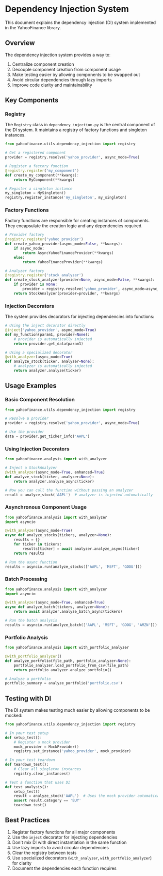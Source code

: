 # Dependency Injection System

This document explains the dependency injection (DI) system implemented in the YahooFinance library.

## Overview

The dependency injection system provides a way to:

1. Centralize component creation
2. Decouple component creation from component usage
3. Make testing easier by allowing components to be swapped out
4. Avoid circular dependencies through lazy imports
5. Improve code clarity and maintainability

## Key Components

### Registry

The `Registry` class in `dependency_injection.py` is the central component of the DI system. It maintains a registry of factory functions and singleton instances.

```python
from yahoofinance.utils.dependency_injection import registry

# Get a registered component
provider = registry.resolve('yahoo_provider', async_mode=True)

# Register a factory function
@registry.register('my_component')
def create_my_component(**kwargs):
    return MyComponent(**kwargs)

# Register a singleton instance
my_singleton = MySingleton()
registry.register_instance('my_singleton', my_singleton)
```

### Factory Functions

Factory functions are responsible for creating instances of components. They encapsulate the creation logic and any dependencies required.

```python
# Provider factory
@registry.register('yahoo_provider')
def create_yahoo_provider(async_mode=False, **kwargs):
    if async_mode:
        return AsyncYahooFinanceProvider(**kwargs)
    else:
        return YahooFinanceProvider(**kwargs)

# Analyzer factory
@registry.register('stock_analyzer')
def create_stock_analyzer(provider=None, async_mode=False, **kwargs):
    if provider is None:
        provider = registry.resolve('yahoo_provider', async_mode=async_mode)
    return StockAnalyzer(provider=provider, **kwargs)
```

### Injection Decorators

The system provides decorators for injecting dependencies into functions:

```python
# Using the inject decorator directly
@inject('yahoo_provider', async_mode=True)
def my_function(param1, provider=None):
    # provider is automatically injected
    return provider.get_data(param1)

# Using a specialized decorator
@with_analyzer(async_mode=True)
def analyze_stock(ticker, analyzer=None):
    # analyzer is automatically injected
    return analyzer.analyze(ticker)
```

## Usage Examples

### Basic Component Resolution

```python
from yahoofinance.utils.dependency_injection import registry

# Resolve a provider
provider = registry.resolve('yahoo_provider', async_mode=True)

# Use the provider
data = provider.get_ticker_info('AAPL')
```

### Using Injection Decorators

```python
from yahoofinance.analysis import with_analyzer

# Inject a StockAnalyzer
@with_analyzer(async_mode=True, enhanced=True)
def analyze_stock(ticker, analyzer=None):
    return analyzer.analyze_async(ticker)

# Now you can call the function without passing an analyzer
result = analyze_stock('AAPL')  # analyzer is injected automatically
```

### Asynchronous Component Usage

```python
from yahoofinance.analysis import with_analyzer
import asyncio

@with_analyzer(async_mode=True)
async def analyze_stocks(tickers, analyzer=None):
    results = {}
    for ticker in tickers:
        results[ticker] = await analyzer.analyze_async(ticker)
    return results

# Run the async function
results = asyncio.run(analyze_stocks(['AAPL', 'MSFT', 'GOOG']))
```

### Batch Processing

```python
from yahoofinance.analysis import with_analyzer
import asyncio

@with_analyzer(async_mode=True, enhanced=True)
async def analyze_batch(tickers, analyzer=None):
    return await analyzer.analyze_batch_async(tickers)

# Run the batch analysis
results = asyncio.run(analyze_batch(['AAPL', 'MSFT', 'GOOG', 'AMZN']))
```

### Portfolio Analysis

```python
from yahoofinance.analysis import with_portfolio_analyzer

@with_portfolio_analyzer()
def analyze_portfolio(file_path, portfolio_analyzer=None):
    portfolio_analyzer.load_portfolio_from_csv(file_path)
    return portfolio_analyzer.analyze_portfolio()

# Analyze a portfolio
portfolio_summary = analyze_portfolio('portfolio.csv')
```

## Testing with DI

The DI system makes testing much easier by allowing components to be mocked:

```python
from yahoofinance.utils.dependency_injection import registry

# In your test setup
def setup_test():
    # Register a mock provider
    mock_provider = MockProvider()
    registry.set_instance('yahoo_provider', mock_provider)

# In your test teardown
def teardown_test():
    # Clear all singleton instances
    registry.clear_instances()

# Test a function that uses DI
def test_analysis():
    setup_test()
    result = analyze_stock('AAPL')  # Uses the mock provider automatically
    assert result.category == 'BUY'
    teardown_test()
```

## Best Practices

1. Register factory functions for all major components
2. Use the `inject` decorator for injecting dependencies
3. Don't mix DI with direct instantiation in the same function
4. Use lazy imports to avoid circular dependencies
5. Clear the registry between tests
6. Use specialized decorators (`with_analyzer`, `with_portfolio_analyzer`) for clarity
7. Document the dependencies each function requires